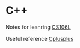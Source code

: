 # C++
Notes for leanring [CS106L](http://web.stanford.edu/class/cs106l/)

Useful reference [Cplusplus](http://www.cplusplus.com/)
